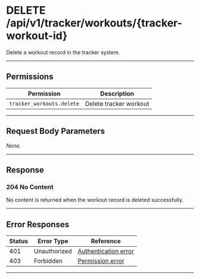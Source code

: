 # DELETE /api/v1/tracker/workouts/{tracker-workout-id}

Delete a workout record in the tracker system.


---

## Permissions
| Permission                | Description                |
|---------------------------|----------------------------|
| `tracker_workouts.delete` | Delete tracker workout     |

---

## Request Body Parameters
_None._

---

## Response

### 204 No Content
No content is returned when the workout record is deleted successfully.

---

## Error Responses
| Status | Error Type         | Reference                                                      |
|--------|--------------------|----------------------------------------------------------------|
| 401    | Unauthorized       | [Authentication error](../../_globals/authentication-errors.md) |
| 403    | Forbidden          | [Permission error](../../_globals/permission-errors.md)         |

---
